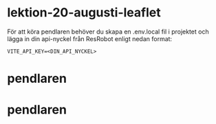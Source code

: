 # lektion-20-augusti-leaflet

För att köra pendlaren behöver du skapa en .env.local fil i projektet och lägga in din api-nyckel från ResRobot enligt nedan format:

`VITE_API_KEY=<DIN_API_NYCKEL>`
# pendlaren
# pendlaren
